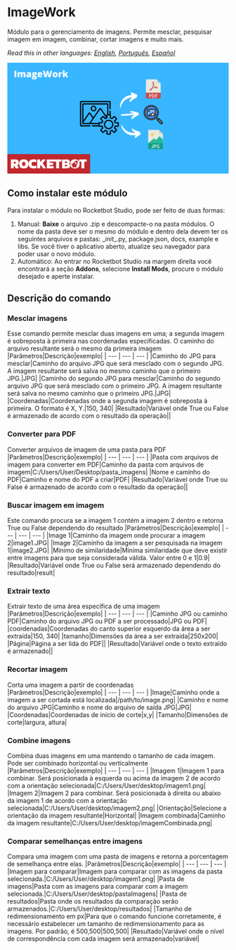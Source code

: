 # ImageWork
  
Módulo para o gerenciamento de imagens. Permite mesclar, pesquisar imagem em imagem, combinar, cortar imagens e muito mais.  

*Read this in other languages: [English](Manual_ImageWork.md), [Português](Manual_ImageWork.pr.md), [Español](Manual_ImageWork.es.md)*
  
![banner](imgs/Banner_ImageWork.png)
## Como instalar este módulo
  
Para instalar o módulo no Rocketbot Studio, pode ser feito de duas formas:
1. Manual: __Baixe__ o arquivo .zip e descompacte-o na pasta módulos. O nome da pasta deve ser o mesmo do módulo e dentro dela devem ter os seguintes arquivos e pastas: \__init__.py, package.json, docs, example e libs. Se você tiver o aplicativo aberto, atualize seu navegador para poder usar o novo módulo.
2. Automático: Ao entrar no Rocketbot Studio na margem direita você encontrará a seção **Addons**, selecione **Install Mods**, procure o módulo desejado e aperte instalar.  


## Descrição do comando

### Mesclar imagens
  
Esse comando permite mesclar duas imagens em uma; a segunda imagem é sobreposta à primeira nas coordenadas especificadas. O caminho do arquivo resultante será o mesmo da primeira imagem
|Parâmetros|Descrição|exemplo|
| --- | --- | --- |
|Caminho do JPG para mesclar|Caminho do arquivo JPG que será mesclado com o segundo JPG. A imagem resultante será salva no mesmo caminho que o primeiro JPG.|JPG|
|Caminho do segundo JPG para mesclar|Caminho do segundo arquivo JPG que será mesclado com o primeiro JPG. A imagem resultante será salva no mesmo caminho que o primeiro JPG.|JPG|
|Coordenadas|Coordenadas onde a segunda imagem é sobreposta à primeira. O formato é X, Y.|150, 340|
|Resultado|Variável onde True ou False é armazenado de acordo com o resultado da operação||

### Converter para PDF
  
Converter arquivos de imagem de uma pasta para PDF
|Parâmetros|Descrição|exemplo|
| --- | --- | --- |
|Pasta com arquivos de imagem para converter em PDF|Caminho da pasta com arquivos de imagem|C:/Users/User/Desktop/pasta_imagens|
|Nome e caminho do PDF|Caminho e nome do PDF a criar|PDF|
|Resultado|Variável onde True ou False é armazenado de acordo com o resultado da operação||

### Buscar imagem em imagem
  
Este comando procura se a imagem 1 contém a imagem 2 dentro e retorna True ou False dependendo do resultado
|Parâmetros|Descrição|exemplo|
| --- | --- | --- |
|Image 1|Caminho da imagem onde procurar a imagem 2|image1.JPG|
|Image 2|Caminho da imagem a ser pesquisada na imagem 1|image2.JPG|
|Mínimo de similaridade|Mínima similaridade que deve existir entre imagens para que seja considerada válida. Valor entre 0 e 1|0.9|
|Resultado|Variável onde True ou False será armazenado dependendo do resultado|result|

### Extrair texto
  
Extrair texto de uma área específica de uma imagem
|Parâmetros|Descrição|exemplo|
| --- | --- | --- |
|Caminho JPG ou caminho PDF|Caminho do arquivo JPG ou PDF a ser processado|JPG ou PDF|
|coordenadas|Coordenadas do canto superior esquerdo da área a ser extraída|150, 340|
|tamanho|Dimensões da área a ser extraída|250x200|
|Página|Página a ser lida do PDF||
|Resultado|Variável onde o texto extraído é armazenado||

### Recortar imagem
  
Corta uma imagem a partir de coordenadas
|Parâmetros|Descrição|exemplo|
| --- | --- | --- |
|Image|Caminho onde a imagem a ser cortada está localizada|/path/to/image.png|
|Caminho e nome do arquivo JPG|Caminho e nome do arquivo de saída JPG|JPG|
|Coordenadas|Coordenadas de início de corte|x,y|
|Tamanho|Dimensões de corte|largura, altura|

### Combine imagens
  
Combina duas imagens em uma mantendo o tamanho de cada imagem. Pode ser combinado horizontal ou verticalmente
|Parâmetros|Descrição|exemplo|
| --- | --- | --- |
|Imagem 1|Imagem 1 para combinar. Será posicionada à esquerda ou acima da imagem 2 de acordo com a orientação selecionada|C:/Users/User/desktop/imagem1.png|
|Imagem 2|Imagem 2 para combinar. Será posicionada à direita ou abaixo da imagem 1 de acordo com a orientação selecionada|C:/Users/User/desktop/imagem2.png|
|Orientação|Selecione a orientação da imagem resultante|Horizontal|
|Imagem combinada|Caminho da imagem resultante|C:/Users/User/desktop/imagemCombinada.png|

### Comparar semelhanças entre imagens
  
Compara uma imagem com uma pasta de imagens e retorna a porcentagem de semelhança entre elas.
|Parâmetros|Descrição|exemplo|
| --- | --- | --- |
|Imagem para comparar|Imagem para comparar com as imagens da pasta selecionada.|C:/Users/User/desktop/imagem1.png|
|Pasta de imagens|Pasta com as imagens para comparar com a imagem selecionada.|C:/Users/User/desktop/pastaImagens|
|Pasta de resultados|Pasta onde os resultados da comparação serão armazenados.|C:/Users/User/desktop/resultados|
|Tamanho de redimensionamento em px|Para que o comando funcione corretamente, é necessário estabelecer um tamanho de redimensionamento para as imagens. Por padrão, é 500,500|500,500|
|Resultado|Variável onde o nível de correspondência com cada imagem será armazenado|variável|
